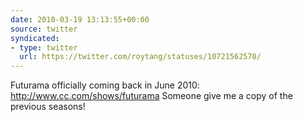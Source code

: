 ```yaml
---
date: 2010-03-19 13:13:55+00:00
source: twitter
syndicated:
- type: twitter
  url: https://twitter.com/roytang/statuses/10721562570/
---
```


Futurama officially coming back in June 2010: http://www.cc.com/shows/futurama Someone give me a copy of the previous seasons!